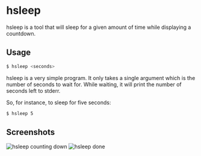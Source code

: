 # hsleep

hsleep is a tool that will sleep for a given amount of time while
displaying a countdown.

## Usage

```bash
$ hsleep <seconds>
```

hsleep is a very simple program. It only takes a single argument which
is the number of seconds to wait for. While waiting, it will print the
number of seconds left to stderr.

So, for instance, to sleep for five seconds:

```bash
$ hsleep 5
```

## Screenshots
![hsleep counting down](https://cloud.githubusercontent.com/assets/164559/13746184/61807fbe-e9af-11e5-93e8-03a8ace44fcc.png)
![hsleep done](https://cloud.githubusercontent.com/assets/164559/13746267/d430eada-e9af-11e5-9a5d-3785ad7b79cb.png)
